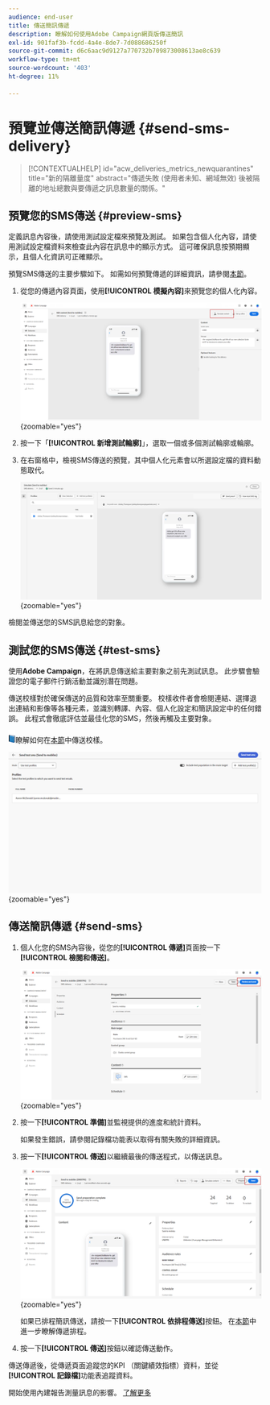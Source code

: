 ```yaml
---
audience: end-user
title: 傳送簡訊傳遞
description: 瞭解如何使用Adobe Campaign網頁版傳送簡訊
exl-id: 901faf3b-fcdd-4a4e-8de7-7d088686250f
source-git-commit: d6c6aac9d9127a770732b709873008613ae8c639
workflow-type: tm+mt
source-wordcount: '403'
ht-degree: 11%

---
```


# 預覽並傳送簡訊傳遞 {#send-sms-delivery}

>[!CONTEXTUALHELP]
>id="acw_deliveries_metrics_newquarantines"
>title="新的隔離量度"
>abstract="傳遞失敗 (使用者未知、網域無效) 後被隔離的地址總數與要傳遞之訊息數量的關係。"

## 預覽您的SMS傳送 {#preview-sms}

定義訊息內容後，請使用測試設定檔來預覽及測試。 如果包含個人化內容，請使用測試設定檔資料來檢查此內容在訊息中的顯示方式。 這可確保訊息按預期顯示，且個人化資訊可正確顯示。

預覽SMS傳送的主要步驟如下。 如需如何預覽傳遞的詳細資訊，請參閱[本節](../preview-test/preview-content.md)。

1. 從您的傳遞內容頁面，使用&#x200B;**[!UICONTROL 模擬內容]**&#x200B;來預覽您的個人化內容。

   ![預覽個人化SMS內容](assets/sms_send_1.png){zoomable="yes"}

1. 按一下「**[!UICONTROL 新增測試輪廓]**」，選取一個或多個測試輪廓或輪廓。

   <!--
    Once your test profiles are selected, click **[!UICONTROL Select]**.
    ![Selecting test profiles for SMS preview](assets/sms_send_2.png){zoomable="yes"}
    -->

1. 在右窗格中，檢視SMS傳送的預覽，其中個人化元素會以所選設定檔的資料動態取代。

   ![顯示個人化SMS傳遞的預覽窗格](assets/sms_send_3.png){zoomable="yes"}

檢閱並傳送您的SMS訊息給您的對象。

## 測試您的SMS傳送 {#test-sms}

使用&#x200B;**Adobe Campaign**，在將訊息傳送給主要對象之前先測試訊息。 此步驟會驗證您的電子郵件行銷活動並識別潛在問題。

傳送校樣對於確保傳送的品質和效率至關重要。 校樣收件者會檢閱連結、選擇退出連結和影像等各種元素，並識別轉譯、內容、個人化設定和簡訊設定中的任何錯誤。 此程式會徹底評估並最佳化您的SMS，然後再觸及主要對象。

![傳送校樣的書本圖示](../assets/do-not-localize/book.png)瞭解如何在[本節](../preview-test/test-deliveries.md)中傳送校樣。

![正在測試SMS傳遞](assets/sms_send_6.png){zoomable="yes"}

## 傳送簡訊傳遞 {#send-sms}

1. 個人化您的SMS內容後，從您的&#x200B;**[!UICONTROL 傳遞]**&#x200B;頁面按一下&#x200B;**[!UICONTROL 檢閱和傳送]**。

   ![檢閱並傳送SMS傳遞](assets/sms_send_4.png){zoomable="yes"}

1. 按一下&#x200B;**[!UICONTROL 準備]**&#x200B;並監視提供的進度和統計資料。

   如果發生錯誤，請參閱記錄檔功能表以取得有關失敗的詳細資訊。

1. 按一下&#x200B;**[!UICONTROL 傳送]**&#x200B;以繼續最後的傳送程式，以傳送訊息。

   ![傳送SMS傳遞](assets/sms_send_5.png){zoomable="yes"}

   如果已排程簡訊傳送，請按一下&#x200B;**[!UICONTROL 依排程傳送]**&#x200B;按鈕。 在[本節](../msg/gs-messages.md#schedule-the-delivery-sending)中進一步瞭解傳遞排程。

1. 按一下&#x200B;**[!UICONTROL 傳送]**&#x200B;按鈕以確認傳送動作。

傳送傳遞後，從傳遞頁面追蹤您的KPI （關鍵績效指標）資料，並從&#x200B;**[!UICONTROL 記錄檔]**&#x200B;功能表追蹤資料。

開始使用內建報告測量訊息的影響。 [了解更多](../reporting/sms-report.md)